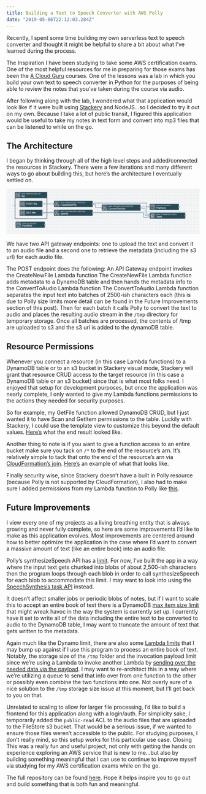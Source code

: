 ```yaml
---
title: Building a Text to Speech Converter with AWS Polly
date: "2019-05-06T22:12:03.284Z"
---
```


Recently, I spent some time building my own serverless text to speech converter and thought it might be helpful to share a bit about what I’ve learned during the process.

The Inspiration
I have been studying to take some AWS certification exams. One of the most helpful resources for me in preparing for those exams has been the <a href="https://acloud.guru/" target="_blank" rel="noopener noreferrer">A Cloud Guru</a> courses. One of the lessons was a lab in which you build your own text to speech converter in Python for the purposes of being able to review the notes that you’ve taken during the course via audio.

After following along with the lab, I wondered what that application would look like if it were built using <a href="https://www.stackery.io/" target="_blank" rel="noopener noreferrer">Stackery</a> and NodeJS...so I decided to try it out on my own. Because I take a lot of public transit, I figured this application would be useful to take my notes in text form and convert into mp3 files that can be listened to while on the go.

## The Architecture
I began by thinking through all of the high level steps and added/connected the resources in Stackery. There were a few iterations and many different ways to go about building this, but here’s the architecture I eventually settled on.

![Text to speech stack](./text-to-speech-stack.png)

We have two API gateway endpoints: one to upload the text and convert it to an audio file and a second one to retrieve the metadata (including the s3 url) for each audio file.

The POST endpoint does the following:
An API Gateway endpoint invokes the CreateNewFile Lambda function
The CreateNewFile Lambda function adds metadata to a DynamoDB table and then hands the metadata info to the ConvertToAudio Lambda function
The ConvertToAudio Lambda function separates the input text into batches of 2500-ish characters each (this is due to Polly size limits more detail can be found in the Future Improvements section of this post). Then for each batch it calls Polly to convert the text to audio and places the resulting audio stream in the `/tmp` directory for temporary storage. Once all batches are processed, the contents of /tmp are uploaded to s3 and the s3 url is added to the dynamoDB table.

## Resource Permissions
Whenever you connect a resource (in this case Lambda functions) to a DynamoDB table or to an s3 bucket in Stackery visual mode, Stackery will grant that resource CRUD access to the target resource (in this case a DynamoDB table or an s3 bucket) since that is what most folks need. I enjoyed that setup for development purposes, but once the application was nearly complete, I only wanted to give my Lambda functions permissions to the actions they needed for security purposes.

So for example, my GetFile function allowed DynamoDB CRUD, but I just wanted it to have Scan and GetItem permissions to the table. Luckily with Stackery, I could use the template view to customize this beyond the default values. <a href="https://github.com/deeheber/text-to-speech-converter/blob/blog-post/template.yaml#L59" rel="noopener noreferrer" target="_blank">Here’s</a> what the end result looked like.

Another thing to note is if you want to give a function access to an entire bucket make sure you tack on `/*` to the end of the resource’s arn. It’s relatively simple to tack that onto the end of the resource’s arn via <a href="https://docs.aws.amazon.com/AWSCloudFormation/latest/UserGuide/intrinsic-function-reference-join.html" rel="noopener noreferrer" target="_blank">CloudFormation’s join</a>. <a href="https://github.com/deeheber/text-to-speech-converter/blob/blog-post/template.yaml#L104" rel="noopener noreferrer" target="_blank">Here’s</a> an example of what that looks like.

Finally security wise, since Stackery doesn’t have a built in Polly resource (because Polly is not supported by CloudFormation), I also had to make sure I added permissions from my Lambda function to Polly like <a href="https://github.com/deeheber/text-to-speech-converter/blob/master/template.yaml#L119" rel="noopener noreferrer" target="_blank">this</a>.

## Future Improvements
I view every one of my projects as a living breathing entity that is always growing and never fully complete, so here are some improvements I’d like to make as this application evolves. Most improvements are centered around how to better optimize the application in the case where I’d want to convert a massive amount of text (like an entire book) into an audio file.

Polly’s synthesizeSpeech API has a <a href="https://docs.aws.amazon.com/polly/latest/dg/limits.html" rel="noopener noreferrer" target="_blank">limit</a>. For now, I’ve built the app in a way where the input text gets chunked into blobs of about 2,500-ish characters then the program loops through each blob in order to call synthesizeSpeech for each blob to accommodate this limit. I may want to look into using the <a href="https://docs.aws.amazon.com/polly/latest/dg/asynchronous.html" rel="noopener noreferrer" target="_blank">SpeechSynthesis task API</a> instead.

It doesn’t affect smaller jobs or periodic blobs of notes, but if I want to scale  this to accept an entire book of text there is a DynamoDB <a href="https://docs.aws.amazon.com/amazondynamodb/latest/developerguide/Limits.html" rel="noopener noreferrer" target="_blank">max item size limit</a> that might wreak havoc in the way the system is currently set up. I currently have it set to write all of the data including the entire text to be converted to audio to the DynamoDB table, I may want to truncate the amount of text that gets written to the metadata.

Again much like the Dynamo limit, there are also some <a href="https://docs.aws.amazon.com/lambda/latest/dg/limits.html" rel="noopener noreferrer" target="_blank">Lambda limits</a> that I may bump up against if I use this program to process an entire book of text. Notably, the storage size of the `/tmp` folder and the invocation payload limit since we’re using a Lambda to invoke another Lambda by <a href="https://github.com/deeheber/text-to-speech-converter/blob/blog-post/src/CreateNewFile/index.js#L45" rel="noopener noreferrer" target="_blank">sending over the needed data via the payload</a>. I may want to re-architect this in a way where we’re utilizing a queue to send that info over from one function to the other or possibly even combine the two functions into one. Not overly sure of a nice solution to the `/tmp` storage size issue at this moment, but I’ll get back to you on that.

Unrelated to scaling to allow for larger file processing, I’d like to build a frontend for this application along with a login/auth. For simplicity sake, I temporarily added the `public-read` ACL to the audio files that are uploaded to the FileStore s3 bucket. That would be a serious issue, if we wanted to ensure those files weren’t accessible to the public. For studying purposes, I don’t really mind, so this setup works for this particular use case.
Closing
This was a really fun and useful project, not only with getting the hands on experience exploring an AWS service that is new to me...but also by building something meaningful that I can use to continue to improve myself via studying for my AWS certification exams while on the go.

The full repository can be found <a href="https://github.com/deeheber/text-to-speech-converter" rel="noopener noreferrer" target="_blank">here</a>. Hope it helps inspire you to go out and build something that is both fun and meaningful.


